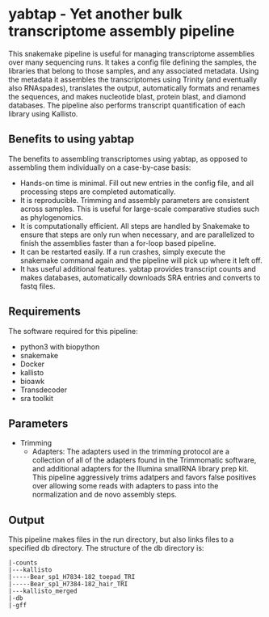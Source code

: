 # yabtap - Yet another bulk transcriptome assembly pipeline

This snakemake pipeline is useful for managing transcriptome assemblies over many sequencing runs. 
It takes a config file defining the samples, the libraries that belong to those samples, and any associated metadata. 
Using the metadata it assembles the transcriptomes using Trinity (and eventually also RNAspades), translates the output, automatically formats and renames the sequences, and makes nucleotide blast, protein blast, and diamond databases. The pipeline also performs transcript quantification of each library using Kallisto.

## Benefits to using yabtap

The benefits to assembling transcriptomes using yabtap, as opposed to assembling them individually on a case-by-case basis:
  - Hands-on time is minimal. Fill out new entries in the config file, and all processing steps are completed automatically.
  - It is reproducible. Trimming and assembly parameters are consistent across samples. This is useful for large-scale comparative studies such as phylogenomics.
  - It is computationally efficient. All steps are handled by Snakemake to ensure that steps are only run when necessary, and are parallelized to finish the assemblies faster than a for-loop based pipeline.
  - It can be restarted easily. If a run crashes, simply execute the snakemake command again and the pipeline will pick up where it left off.
  - It has useful additional features. yabtap provides transcript counts and makes databases, automatically downloads SRA entries and converts to fastq files.

## Requirements

The software required for this pipeline:
- python3 with biopython
- snakemake
- Docker
- kallisto
- bioawk
- Transdecoder
- sra toolkit

## Parameters

- Trimming
  - Adapters: The adapters used in the trimming protocol are a collection of all of the adapters found in the Trimmomatic software, and additional adapters for the Illumina smallRNA library prep kit. This pipeline aggressively trims adatpers and favors false positives over allowing some reads with adapters to pass into the normalization and de novo assembly steps.

## Output

This pipeline makes files in the run directory, but also links files to a specified db directory. The structure of the db directory is:

```
|-counts
|---kallisto
|-----Bear_sp1_H7834-182_toepad_TRI
|-----Bear_sp1_H7384-182_hair_TRI
|---kallisto_merged
|-db
|-gff
```
